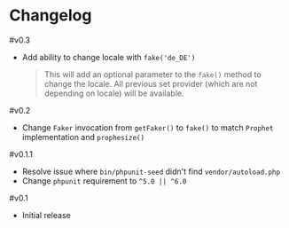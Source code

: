 # Changelog

#v0.3
- Add ability to change locale with `fake('de_DE')`
    > This will add an optional parameter to the `fake()` method to change the locale.
    All previous set provider (which are not depending on locale) will be available.

#v0.2
- Change `Faker` invocation from `getFaker()` to `fake()` to match `Prophet` implementation and `prophesize()`

#v0.1.1

- Resolve issue where `bin/phpunit-seed` didn't find `vendor/autoload.php`
- Change `phpunit` requirement to `^5.0 || ^6.0`

#v0.1
- Initial release